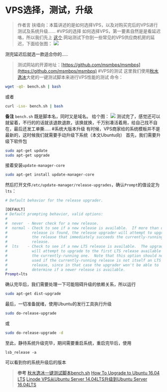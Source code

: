 # VPS选择，测试，升级


> 作者言
扶墙向：本篇讲述的是如何选择VPS，以及对购买完后的VPS进行测试及系统升级......
#VPS的选择
如何选择VPS，第一要素自然是是看延迟咯，所以我们先上 [这个](https://www.msmbps.com/) 网站测试下你到一些常见的VPS供应商机房的延迟，下面给张图：
![](https://ws1.sinaimg.cn/large/006uw7syly1fxnytipiipj30pl0h8tcx.jpg)

测完延迟后就选一款适合你的.....
> 测试网站的开源地址：[https://github.com/msmbps/msmbps](https://github.com/msmbps/msmbps)
#VPS的测试
这里我们使用[秋水逸冰](https://teddysun.com/444.html)大佬的一键测试脚本来进行VPS性能的测试
命令：
```bash
wget -qO- bench.sh | bash
```
或者
```bash
curl -Lso- bench.sh | bash
```
**备注**
`bench.sh` 既是脚本名，同时又是域名。
给个图：
![](https://ws1.sinaimg.cn/large/006uw7syly1fxnz4r6nsaj30g20gy0xe.jpg)
测试完了，感觉还可以就留着，不行的的话就该退款退款，该换就换，千万别凑活着用，给自己找不自在，最后还发工单撕.....
#系统大版本升级
有时候，VPS商家给的系统模板并不是最新的，这时候我们就需要手动升级下系统（本文Ubuntu向）
首先，我们需要升级下软件包
```bash
sudo apt-get update
sudo apt-get upgrade
```
接着安装`update-manager-core`
```bash
sudo apt-get install update-manager-core
```
然后打开文件`/etc/update-manager/release-upgrades`，确认`Prompt`的值设定为`lts`：
```bash
# Default behavior for the release upgrader.

[DEFAULT]
# Default prompting behavior, valid options:
#
#  never  - Never check for a new release.
#  normal - Check to see if a new release is available.  If more than one new
#           release is found, the release upgrader will attempt to upgrade to
#           the release that immediately succeeds the currently-running
#           release.
#  lts    - Check to see if a new LTS release is available.  The upgrader
#           will attempt to upgrade to the first LTS release available after
#           the currently-running one.  Note that this option should not be
#           used if the currently-running release is not itself an LTS
#           release, since in that case the upgrader won't be able to
#           determine if a newer release is available.
Prompt=lts
```
确认完毕后，我们需要处理一下可能阻碍升级的依赖关系，所以运行
```bash
sudo apt-get dist-upgrade
```
最后，一切准备就绪，使用Ubuntu的发行工具执行升级
```bash
sudo do-release-upgrade
```
或
```bash
sudo do-release-upgrade -d
```
至此，静待系统升级完毕，期间需要重启系统，重启完毕后，使用
```
lsb_release -a
```
可以看到你的系统升级后的版本

> **参考**
> [秋水逸冰一键测试脚本bench.sh](https://teddysun.com/444.html)
> [How To Upgrade to Ubuntu 16.04 LTS](https://www.digitalocean.com/community/tutorials/how-to-upgrade-to-ubuntu-16-04-lts)
> [Linode VPS从Ubuntu Server 14.04LTS升级到Ubuntu Server 16.04LTS](https://www.daweibro.com/node/154)

